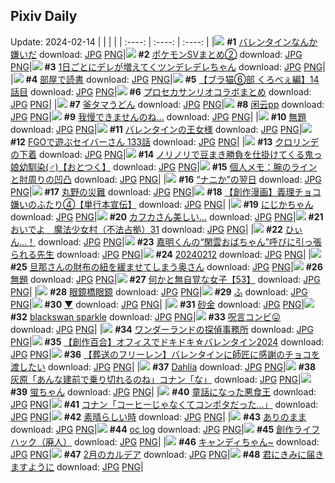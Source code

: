 ## Pixiv Daily
Update: 2024-02-14
|      |      |      |
| :----: | :----: | :----: |
|![](https://pixiv.microyu.workers.dev/c/240x480/img-master/img/2024/02/13/00/01/53/116001699_p0_master1200.jpg) **#1** [バレンタインなんか嫌いだ](https://www.pixiv.net/artworks/116001699) download: [JPG](https://pixiv.microyu.workers.dev/img-original/img/2024/02/13/00/01/53/116001699_p0.jpg) [PNG](https://pixiv.microyu.workers.dev/img-original/img/2024/02/13/00/01/53/116001699_p0.png)|![](https://pixiv.microyu.workers.dev/c/240x480/img-master/img/2024/02/12/08/28/48/115978488_p0_master1200.jpg) **#2** [ポケモンSVまとめ②](https://www.pixiv.net/artworks/115978488) download: [JPG](https://pixiv.microyu.workers.dev/img-original/img/2024/02/12/08/28/48/115978488_p0.jpg) [PNG](https://pixiv.microyu.workers.dev/img-original/img/2024/02/12/08/28/48/115978488_p0.png)|![](https://pixiv.microyu.workers.dev/c/240x480/img-master/img/2024/02/13/00/01/08/116001633_p0_master1200.jpg) **#3** [1日ごとにデレが増えてくツンデレデレちゃん](https://www.pixiv.net/artworks/116001633) download: [JPG](https://pixiv.microyu.workers.dev/img-original/img/2024/02/13/00/01/08/116001633_p0.jpg) [PNG](https://pixiv.microyu.workers.dev/img-original/img/2024/02/13/00/01/08/116001633_p0.png)|
|![](https://pixiv.microyu.workers.dev/c/240x480/img-master/img/2024/02/13/00/00/26/116001506_p0_master1200.jpg) **#4** [部屋で読書](https://www.pixiv.net/artworks/116001506) download: [JPG](https://pixiv.microyu.workers.dev/img-original/img/2024/02/13/00/00/26/116001506_p0.jpg) [PNG](https://pixiv.microyu.workers.dev/img-original/img/2024/02/13/00/00/26/116001506_p0.png)|![](https://pixiv.microyu.workers.dev/c/240x480/img-master/img/2024/02/13/18/54/34/116018721_p0_master1200.jpg) **#5** [【ブラ猫⑥部 くろべぇ編】14話目](https://www.pixiv.net/artworks/116018721) download: [JPG](https://pixiv.microyu.workers.dev/img-original/img/2024/02/13/18/54/34/116018721_p0.jpg) [PNG](https://pixiv.microyu.workers.dev/img-original/img/2024/02/13/18/54/34/116018721_p0.png)|![](https://pixiv.microyu.workers.dev/c/240x480/img-master/img/2024/02/12/15/51/14/115986759_p0_master1200.jpg) **#6** [プロセカサンリオコラボまとめ](https://www.pixiv.net/artworks/115986759) download: [JPG](https://pixiv.microyu.workers.dev/img-original/img/2024/02/12/15/51/14/115986759_p0.jpg) [PNG](https://pixiv.microyu.workers.dev/img-original/img/2024/02/12/15/51/14/115986759_p0.png)|
|![](https://pixiv.microyu.workers.dev/c/240x480/img-master/img/2024/02/12/20/30/00/115994260_p0_master1200.jpg) **#7** [釜タマうどん](https://www.pixiv.net/artworks/115994260) download: [JPG](https://pixiv.microyu.workers.dev/img-original/img/2024/02/12/20/30/00/115994260_p0.jpg) [PNG](https://pixiv.microyu.workers.dev/img-original/img/2024/02/12/20/30/00/115994260_p0.png)|![](https://pixiv.microyu.workers.dev/c/240x480/img-master/img/2024/02/12/13/03/27/115983357_p0_master1200.jpg) **#8** [闲云pp](https://www.pixiv.net/artworks/115983357) download: [JPG](https://pixiv.microyu.workers.dev/img-original/img/2024/02/12/13/03/27/115983357_p0.jpg) [PNG](https://pixiv.microyu.workers.dev/img-original/img/2024/02/12/13/03/27/115983357_p0.png)|![](https://pixiv.microyu.workers.dev/c/240x480/img-master/img/2024/02/12/18/43/11/115991149_p0_master1200.jpg) **#9** [我慢できませんのね...](https://www.pixiv.net/artworks/115991149) download: [JPG](https://pixiv.microyu.workers.dev/img-original/img/2024/02/12/18/43/11/115991149_p0.jpg) [PNG](https://pixiv.microyu.workers.dev/img-original/img/2024/02/12/18/43/11/115991149_p0.png)|
|![](https://pixiv.microyu.workers.dev/c/240x480/img-master/img/2024/02/12/18/40/57/115991081_p0_master1200.jpg) **#10** [無題](https://www.pixiv.net/artworks/115991081) download: [JPG](https://pixiv.microyu.workers.dev/img-original/img/2024/02/12/18/40/57/115991081_p0.jpg) [PNG](https://pixiv.microyu.workers.dev/img-original/img/2024/02/12/18/40/57/115991081_p0.png)|![](https://pixiv.microyu.workers.dev/c/240x480/img-master/img/2024/02/12/00/00/08/115969908_p0_master1200.jpg) **#11** [バレンタインの王女様](https://www.pixiv.net/artworks/115969908) download: [JPG](https://pixiv.microyu.workers.dev/img-original/img/2024/02/12/00/00/08/115969908_p0.jpg) [PNG](https://pixiv.microyu.workers.dev/img-original/img/2024/02/12/00/00/08/115969908_p0.png)|![](https://pixiv.microyu.workers.dev/c/240x480/img-master/img/2024/02/12/00/22/50/115971024_p0_master1200.jpg) **#12** [FGOで遊ぶセイバーさん 133話](https://www.pixiv.net/artworks/115971024) download: [JPG](https://pixiv.microyu.workers.dev/img-original/img/2024/02/12/00/22/50/115971024_p0.jpg) [PNG](https://pixiv.microyu.workers.dev/img-original/img/2024/02/12/00/22/50/115971024_p0.png)|
|![](https://pixiv.microyu.workers.dev/c/240x480/img-master/img/2024/02/12/19/45/11/115992878_p0_master1200.jpg) **#13** [クロリンデの下着](https://www.pixiv.net/artworks/115992878) download: [JPG](https://pixiv.microyu.workers.dev/img-original/img/2024/02/12/19/45/11/115992878_p0.jpg) [PNG](https://pixiv.microyu.workers.dev/img-original/img/2024/02/12/19/45/11/115992878_p0.png)|![](https://pixiv.microyu.workers.dev/c/240x480/img-master/img/2024/02/12/12/00/04/115982058_p0_master1200.jpg) **#14** [ノリノリで豆まき勝負を仕掛けてくる鬼っ娘幼馴染(♂)【おとつく】](https://www.pixiv.net/artworks/115982058) download: [JPG](https://pixiv.microyu.workers.dev/img-original/img/2024/02/12/12/00/04/115982058_p0.jpg) [PNG](https://pixiv.microyu.workers.dev/img-original/img/2024/02/12/12/00/04/115982058_p0.png)|![](https://pixiv.microyu.workers.dev/c/240x480/img-master/img/2024/02/13/06/00/04/116007645_p0_master1200.jpg) **#15** [個人メモ：腕のラインと肘周りの凹凸](https://www.pixiv.net/artworks/116007645) download: [JPG](https://pixiv.microyu.workers.dev/img-original/img/2024/02/13/06/00/04/116007645_p0.jpg) [PNG](https://pixiv.microyu.workers.dev/img-original/img/2024/02/13/06/00/04/116007645_p0.png)|
|![](https://pixiv.microyu.workers.dev/c/240x480/img-master/img/2024/02/12/17/11/02/115988674_p0_master1200.jpg) **#16** [“ナニか”の翌日](https://www.pixiv.net/artworks/115988674) download: [JPG](https://pixiv.microyu.workers.dev/img-original/img/2024/02/12/17/11/02/115988674_p0.jpg) [PNG](https://pixiv.microyu.workers.dev/img-original/img/2024/02/12/17/11/02/115988674_p0.png)|![](https://pixiv.microyu.workers.dev/c/240x480/img-master/img/2024/02/13/09/25/25/116009943_p0_master1200.jpg) **#17** [丸野の災難](https://www.pixiv.net/artworks/116009943) download: [JPG](https://pixiv.microyu.workers.dev/img-original/img/2024/02/13/09/25/25/116009943_p0.jpg) [PNG](https://pixiv.microyu.workers.dev/img-original/img/2024/02/13/09/25/25/116009943_p0.png)|![](https://pixiv.microyu.workers.dev/c/240x480/img-master/img/2024/02/12/20/43/27/115994681_p0_master1200.jpg) **#18** [【創作漫画】義理チョコ嫌いのふたり④【単行本宣伝】](https://www.pixiv.net/artworks/115994681) download: [JPG](https://pixiv.microyu.workers.dev/img-original/img/2024/02/12/20/43/27/115994681_p0.jpg) [PNG](https://pixiv.microyu.workers.dev/img-original/img/2024/02/12/20/43/27/115994681_p0.png)|
|![](https://pixiv.microyu.workers.dev/c/240x480/img-master/img/2024/02/12/05/33/30/115973750_p0_master1200.jpg) **#19** [にじかちゃん](https://www.pixiv.net/artworks/115973750) download: [JPG](https://pixiv.microyu.workers.dev/img-original/img/2024/02/12/05/33/30/115973750_p0.jpg) [PNG](https://pixiv.microyu.workers.dev/img-original/img/2024/02/12/05/33/30/115973750_p0.png)|![](https://pixiv.microyu.workers.dev/c/240x480/img-master/img/2024/02/12/11/10/58/115981143_p0_master1200.jpg) **#20** [カフカさん美しい…](https://www.pixiv.net/artworks/115981143) download: [JPG](https://pixiv.microyu.workers.dev/img-original/img/2024/02/12/11/10/58/115981143_p0.jpg) [PNG](https://pixiv.microyu.workers.dev/img-original/img/2024/02/12/11/10/58/115981143_p0.png)|![](https://pixiv.microyu.workers.dev/c/240x480/img-master/img/2024/02/12/10/00/14/115979846_p0_master1200.jpg) **#21** [おいでよ　魔法少女村（不法占拠）31](https://www.pixiv.net/artworks/115979846) download: [JPG](https://pixiv.microyu.workers.dev/img-original/img/2024/02/12/10/00/14/115979846_p0.jpg) [PNG](https://pixiv.microyu.workers.dev/img-original/img/2024/02/12/10/00/14/115979846_p0.png)|
|![](https://pixiv.microyu.workers.dev/c/240x480/img-master/img/2024/02/12/15/05/35/115985754_p0_master1200.jpg) **#22** [ひぃん…！](https://www.pixiv.net/artworks/115985754) download: [JPG](https://pixiv.microyu.workers.dev/img-original/img/2024/02/12/15/05/35/115985754_p0.jpg) [PNG](https://pixiv.microyu.workers.dev/img-original/img/2024/02/12/15/05/35/115985754_p0.png)|![](https://pixiv.microyu.workers.dev/c/240x480/img-master/img/2024/02/12/15/24/47/115986186_p0_master1200.jpg) **#23** [嘉明くんの“閑雲おばちゃん”呼びに引っ張られる先生](https://www.pixiv.net/artworks/115986186) download: [JPG](https://pixiv.microyu.workers.dev/img-original/img/2024/02/12/15/24/47/115986186_p0.jpg) [PNG](https://pixiv.microyu.workers.dev/img-original/img/2024/02/12/15/24/47/115986186_p0.png)|![](https://pixiv.microyu.workers.dev/c/240x480/img-master/img/2024/02/12/00/00/09/115969915_p0_master1200.jpg) **#24** [20240212](https://www.pixiv.net/artworks/115969915) download: [JPG](https://pixiv.microyu.workers.dev/img-original/img/2024/02/12/00/00/09/115969915_p0.jpg) [PNG](https://pixiv.microyu.workers.dev/img-original/img/2024/02/12/00/00/09/115969915_p0.png)|
|![](https://pixiv.microyu.workers.dev/c/240x480/img-master/img/2024/02/12/00/02/01/115970198_p0_master1200.jpg) **#25** [旦那さんの財布の紐を緩ませてしまう奥さん](https://www.pixiv.net/artworks/115970198) download: [JPG](https://pixiv.microyu.workers.dev/img-original/img/2024/02/12/00/02/01/115970198_p0.jpg) [PNG](https://pixiv.microyu.workers.dev/img-original/img/2024/02/12/00/02/01/115970198_p0.png)|![](https://pixiv.microyu.workers.dev/c/240x480/img-master/img/2024/02/12/00/00/30/115970008_p0_master1200.jpg) **#26** [無題](https://www.pixiv.net/artworks/115970008) download: [JPG](https://pixiv.microyu.workers.dev/img-original/img/2024/02/12/00/00/30/115970008_p0.jpg) [PNG](https://pixiv.microyu.workers.dev/img-original/img/2024/02/12/00/00/30/115970008_p0.png)|![](https://pixiv.microyu.workers.dev/c/240x480/img-master/img/2024/02/12/18/08/47/115990175_p0_master1200.jpg) **#27** [何かと無自覚な女子【53】](https://www.pixiv.net/artworks/115990175) download: [JPG](https://pixiv.microyu.workers.dev/img-original/img/2024/02/12/18/08/47/115990175_p0.jpg) [PNG](https://pixiv.microyu.workers.dev/img-original/img/2024/02/12/18/08/47/115990175_p0.png)|
|![](https://pixiv.microyu.workers.dev/c/240x480/img-master/img/2024/02/12/00/00/10/115969925_p0_master1200.jpg) **#28** [眼鏡橋眼鏡](https://www.pixiv.net/artworks/115969925) download: [JPG](https://pixiv.microyu.workers.dev/img-original/img/2024/02/12/00/00/10/115969925_p0.jpg) [PNG](https://pixiv.microyu.workers.dev/img-original/img/2024/02/12/00/00/10/115969925_p0.png)|![](https://pixiv.microyu.workers.dev/c/240x480/img-master/img/2024/02/12/10/41/11/115980521_p0_master1200.jpg) **#29** [ふ](https://www.pixiv.net/artworks/115980521) download: [JPG](https://pixiv.microyu.workers.dev/img-original/img/2024/02/12/10/41/11/115980521_p0.jpg) [PNG](https://pixiv.microyu.workers.dev/img-original/img/2024/02/12/10/41/11/115980521_p0.png)|![](https://pixiv.microyu.workers.dev/c/240x480/img-master/img/2024/02/12/00/02/42/115970256_p0_master1200.jpg) **#30** [▼](https://www.pixiv.net/artworks/115970256) download: [JPG](https://pixiv.microyu.workers.dev/img-original/img/2024/02/12/00/02/42/115970256_p0.jpg) [PNG](https://pixiv.microyu.workers.dev/img-original/img/2024/02/12/00/02/42/115970256_p0.png)|
|![](https://pixiv.microyu.workers.dev/c/240x480/img-master/img/2024/02/12/23/29/19/116000351_p0_master1200.jpg) **#31** [砂金](https://www.pixiv.net/artworks/116000351) download: [JPG](https://pixiv.microyu.workers.dev/img-original/img/2024/02/12/23/29/19/116000351_p0.jpg) [PNG](https://pixiv.microyu.workers.dev/img-original/img/2024/02/12/23/29/19/116000351_p0.png)|![](https://pixiv.microyu.workers.dev/c/240x480/img-master/img/2024/02/13/12/46/00/116012593_p0_master1200.jpg) **#32** [blackswan sparkle](https://www.pixiv.net/artworks/116012593) download: [JPG](https://pixiv.microyu.workers.dev/img-original/img/2024/02/13/12/46/00/116012593_p0.jpg) [PNG](https://pixiv.microyu.workers.dev/img-original/img/2024/02/13/12/46/00/116012593_p0.png)|![](https://pixiv.microyu.workers.dev/c/240x480/img-master/img/2024/02/12/17/06/20/115988559_p0_master1200.jpg) **#33** [呪言コンビ😛](https://www.pixiv.net/artworks/115988559) download: [JPG](https://pixiv.microyu.workers.dev/img-original/img/2024/02/12/17/06/20/115988559_p0.jpg) [PNG](https://pixiv.microyu.workers.dev/img-original/img/2024/02/12/17/06/20/115988559_p0.png)|
|![](https://pixiv.microyu.workers.dev/c/240x480/img-master/img/2024/02/13/03/54/51/116006423_p0_master1200.jpg) **#34** [ワンダーランドの探偵事務所](https://www.pixiv.net/artworks/116006423) download: [JPG](https://pixiv.microyu.workers.dev/img-original/img/2024/02/13/03/54/51/116006423_p0.jpg) [PNG](https://pixiv.microyu.workers.dev/img-original/img/2024/02/13/03/54/51/116006423_p0.png)|![](https://pixiv.microyu.workers.dev/c/240x480/img-master/img/2024/02/13/00/16/15/116002241_p0_master1200.jpg) **#35** [【創作百合】オフィスでドキドキ☆バレンタイン2024](https://www.pixiv.net/artworks/116002241) download: [JPG](https://pixiv.microyu.workers.dev/img-original/img/2024/02/13/00/16/15/116002241_p0.jpg) [PNG](https://pixiv.microyu.workers.dev/img-original/img/2024/02/13/00/16/15/116002241_p0.png)|![](https://pixiv.microyu.workers.dev/c/240x480/img-master/img/2024/02/13/21/49/08/116023594_p0_master1200.jpg) **#36** [【葬送のフリーレン】バレンタインに師匠に感謝のチョコを渡したい](https://www.pixiv.net/artworks/116023594) download: [JPG](https://pixiv.microyu.workers.dev/img-original/img/2024/02/13/21/49/08/116023594_p0.jpg) [PNG](https://pixiv.microyu.workers.dev/img-original/img/2024/02/13/21/49/08/116023594_p0.png)|
|![](https://pixiv.microyu.workers.dev/c/240x480/img-master/img/2024/02/13/00/25/16/116002543_p0_master1200.jpg) **#37** [Dahlia](https://www.pixiv.net/artworks/116002543) download: [JPG](https://pixiv.microyu.workers.dev/img-original/img/2024/02/13/00/25/16/116002543_p0.jpg) [PNG](https://pixiv.microyu.workers.dev/img-original/img/2024/02/13/00/25/16/116002543_p0.png)|![](https://pixiv.microyu.workers.dev/c/240x480/img-master/img/2024/02/13/16/50/03/116016018_p0_master1200.jpg) **#38** [灰原「あんな建前で乗り切れるのね」コナン「な」](https://www.pixiv.net/artworks/116016018) download: [JPG](https://pixiv.microyu.workers.dev/img-original/img/2024/02/13/16/50/03/116016018_p0.jpg) [PNG](https://pixiv.microyu.workers.dev/img-original/img/2024/02/13/16/50/03/116016018_p0.png)|![](https://pixiv.microyu.workers.dev/c/240x480/img-master/img/2024/02/12/04/10/14/115975486_p0_master1200.jpg) **#39** [蛍ちゃん](https://www.pixiv.net/artworks/115975486) download: [JPG](https://pixiv.microyu.workers.dev/img-original/img/2024/02/12/04/10/14/115975486_p0.jpg) [PNG](https://pixiv.microyu.workers.dev/img-original/img/2024/02/12/04/10/14/115975486_p0.png)|
|![](https://pixiv.microyu.workers.dev/c/240x480/img-master/img/2024/02/12/20/47/15/115994788_p0_master1200.jpg) **#40** [童話になった悪食王](https://www.pixiv.net/artworks/115994788) download: [JPG](https://pixiv.microyu.workers.dev/img-original/img/2024/02/12/20/47/15/115994788_p0.jpg) [PNG](https://pixiv.microyu.workers.dev/img-original/img/2024/02/12/20/47/15/115994788_p0.png)|![](https://pixiv.microyu.workers.dev/c/240x480/img-master/img/2024/02/12/16/59/21/115988314_p0_master1200.jpg) **#41** [コナン「コーヒーじゃなくてコンポタだった…」](https://www.pixiv.net/artworks/115988314) download: [JPG](https://pixiv.microyu.workers.dev/img-original/img/2024/02/12/16/59/21/115988314_p0.jpg) [PNG](https://pixiv.microyu.workers.dev/img-original/img/2024/02/12/16/59/21/115988314_p0.png)|![](https://pixiv.microyu.workers.dev/c/240x480/img-master/img/2024/02/13/21/01/25/116022205_p0_master1200.jpg) **#42** [素晴らしい時](https://www.pixiv.net/artworks/116022205) download: [JPG](https://pixiv.microyu.workers.dev/img-original/img/2024/02/13/21/01/25/116022205_p0.jpg) [PNG](https://pixiv.microyu.workers.dev/img-original/img/2024/02/13/21/01/25/116022205_p0.png)|
|![](https://pixiv.microyu.workers.dev/c/240x480/img-master/img/2024/02/12/00/00/23/115969981_p0_master1200.jpg) **#43** [ありのまま](https://www.pixiv.net/artworks/115969981) download: [JPG](https://pixiv.microyu.workers.dev/img-original/img/2024/02/12/00/00/23/115969981_p0.jpg) [PNG](https://pixiv.microyu.workers.dev/img-original/img/2024/02/12/00/00/23/115969981_p0.png)|![](https://pixiv.microyu.workers.dev/c/240x480/img-master/img/2024/02/12/13/33/36/115983948_p0_master1200.jpg) **#44** [oc log](https://www.pixiv.net/artworks/115983948) download: [JPG](https://pixiv.microyu.workers.dev/img-original/img/2024/02/12/13/33/36/115983948_p0.jpg) [PNG](https://pixiv.microyu.workers.dev/img-original/img/2024/02/12/13/33/36/115983948_p0.png)|![](https://pixiv.microyu.workers.dev/c/240x480/img-master/img/2024/02/12/12/56/08/115983186_p0_master1200.jpg) **#45** [創作ライフハック（廃人）](https://www.pixiv.net/artworks/115983186) download: [JPG](https://pixiv.microyu.workers.dev/img-original/img/2024/02/12/12/56/08/115983186_p0.jpg) [PNG](https://pixiv.microyu.workers.dev/img-original/img/2024/02/12/12/56/08/115983186_p0.png)|
|![](https://pixiv.microyu.workers.dev/c/240x480/img-master/img/2024/02/12/17/42/58/115989409_p0_master1200.jpg) **#46** [キャンディちゃん~](https://www.pixiv.net/artworks/115989409) download: [JPG](https://pixiv.microyu.workers.dev/img-original/img/2024/02/12/17/42/58/115989409_p0.jpg) [PNG](https://pixiv.microyu.workers.dev/img-original/img/2024/02/12/17/42/58/115989409_p0.png)|![](https://pixiv.microyu.workers.dev/c/240x480/img-master/img/2024/02/12/00/07/13/115970472_p0_master1200.jpg) **#47** [2月のカルデア](https://www.pixiv.net/artworks/115970472) download: [JPG](https://pixiv.microyu.workers.dev/img-original/img/2024/02/12/00/07/13/115970472_p0.jpg) [PNG](https://pixiv.microyu.workers.dev/img-original/img/2024/02/12/00/07/13/115970472_p0.png)|![](https://pixiv.microyu.workers.dev/c/240x480/img-master/img/2024/02/12/15/19/07/115986064_p0_master1200.jpg) **#48** [君にきみに届きますように](https://www.pixiv.net/artworks/115986064) download: [JPG](https://pixiv.microyu.workers.dev/img-original/img/2024/02/12/15/19/07/115986064_p0.jpg) [PNG](https://pixiv.microyu.workers.dev/img-original/img/2024/02/12/15/19/07/115986064_p0.png)|
